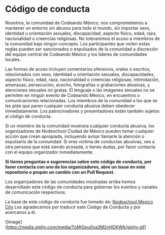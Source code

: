 # Código de conducta

Nosotros, la comunidad de Codeando México, nos comprometemos a mantener
un entorno sin abusos para todo el mundo, sin importar sexo, identidad u orientación
sexuales, discapacidad, aspecto físico, edad, raza, nacionalidad
o creencias religiosas.
No toleraremos el acoso a miembros de la comunidad bajo ningún concepto.
Los participantes que violen estas reglas pueden ser sancionados o expulsados
de la comunidad a discreción del equipo central de Codeando México y los líderes de comunidades locales.

Las formas de acoso incluyen comentarios ofensivos, orales o escritos,
relacionados con sexo, identidad u orientación sexuales, discapacidades,
aspecto físico, edad, raza, nacionalidad o creencias religiosas,
intimidación, amenazas, persecución, acecho, fotografías o grabaciones abusivas,
y atenciones sexuales no gratas.
El lenguaje o las imágenes sexuales no se permiten en ningún evento de
Codeando México, en encuentros o comunicaciones relacionadas.
Los miembros de la comunidad a los que se les pida que paren cualquier
conducta abusiva deben obedecer inmediatamente.
Los patrocinadores y presentadores están también sujetos al código de conducta.

Si un miembro de la comunidad mostrara cualquier conducta abusiva,
los organizadores de Nodeschool Ciudad de México pueden tomar cualquier acción
que crean apropiada, incluyendo avisar llamarle la atención o expulsarlo
de la comunidad. Si eres víctima de conductas abusivas, ves a otra persona
que está siendo acosada, o tienes dudas, por favor contacta con el equipo
organizador inmediatamente.

**Si tienes preguntas o sugerencias sobre este código de conducta,
por favor contacta con uno de los organizadores, abre un issue en este repositorio o propón un cambio con un Pull Request.**

Los organizadores de las comunidades mostradas arriba hemos desarrollado este código de conducta
para gobernar los eventos y canales de comunicación respectivos.


La base de este código de conducta fue tomado de:
[Nodeschool Mexico City](https://github.com/nodeschool/mexicocity/edit/master/codeofconduct.md)
Les agradecemos por traducir este Código de Conducta y por acercanos a él. 

![image] (https://media.giphy.com/media/ToMjGpu0xa3M2nHDKWA/giphy.gif)
